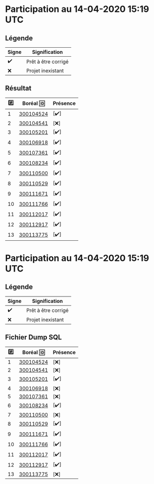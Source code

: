 # Participation au 14-04-2020 15:19 UTC
 
## Légende
 
| Signe              | Signification                 |
|--------------------|-------------------------------|
| :heavy_check_mark: | Prêt à être corrigé           |
| :x:                | Projet inexistant             |
 
## Résultat
 
|:hash:| Boréal :id:                | Présence         |
|------|----------------------------|------------------|
| 1 | [300104524](../300104524/b300104524.py) | [:heavy_check_mark:] |
| 2 | [300104541](../300104541/b300104541.py) | [:x:] |
| 3 | [300105201](../300105201/b300105201.py) | [:heavy_check_mark:] |
| 4 | [300106918](../300106918/b300106918.py) | [:heavy_check_mark:] |
| 5 | [300107361](../300107361/b300107361.py) | [:heavy_check_mark:] |
| 6 | [300108234](../300108234/b300108234.py) | [:heavy_check_mark:] |
| 7 | [300110500](../300110500/b300110500.py) | [:heavy_check_mark:] |
| 8 | [300110529](../300110529/b300110529.py) | [:heavy_check_mark:] |
| 9 | [300111671](../300111671/b300111671.py) | [:heavy_check_mark:] |
| 10 | [300111766](../300111766/b300111766.py) | [:heavy_check_mark:] |
| 11 | [300112017](../300112017/b300112017.py) | [:heavy_check_mark:] |
| 12 | [300112917](../300112917/b300112917.py) | [:heavy_check_mark:] |
| 13 | [300113775](../300113775/b300113775.py) | [:heavy_check_mark:] |
 
# Participation au 14-04-2020 15:19 UTC
 
## Légende
 
| Signe              | Signification                 |
|--------------------|-------------------------------|
| :heavy_check_mark: | Prêt à être corrigé           |
| :x:                | Projet inexistant             |
 
## Fichier Dump SQL
 
|:hash:| Boréal :id:                | Présence         |
|------|----------------------------|------------------|
| 1 | [300104524](../300104524/b300104524.sql) | [:x:] |
| 2 | [300104541](../300104541/b300104541.sql) | [:x:] |
| 3 | [300105201](../300105201/b300105201.sql) | [:heavy_check_mark:] |
| 4 | [300106918](../300106918/b300106918.sql) | [:x:] |
| 5 | [300107361](../300107361/b300107361.sql) | [:x:] |
| 6 | [300108234](../300108234/b300108234.sql) | [:heavy_check_mark:] |
| 7 | [300110500](../300110500/b300110500.sql) | [:x:] |
| 8 | [300110529](../300110529/b300110529.sql) | [:heavy_check_mark:] |
| 9 | [300111671](../300111671/b300111671.sql) | [:heavy_check_mark:] |
| 10 | [300111766](../300111766/b300111766.sql) | [:heavy_check_mark:] |
| 11 | [300112017](../300112017/b300112017.sql) | [:heavy_check_mark:] |
| 12 | [300112917](../300112917/b300112917.sql) | [:heavy_check_mark:] |
| 13 | [300113775](../300113775/b300113775.sql) | [:x:] |
